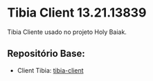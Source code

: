 # Tibia Client 13.21.13839

Tibia Cliente usado no projeto Holy Baiak.

## Repositório Base:
- Client Tibia: [tibia-client](https://github.com/dudantas/tibia-client/releases/latest)

